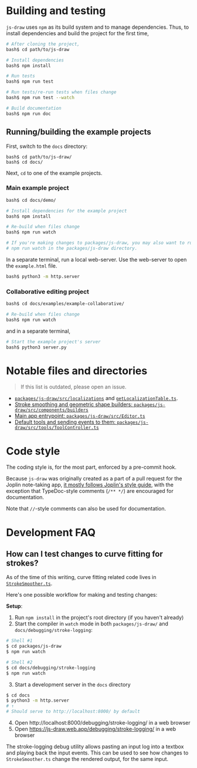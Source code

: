 # Building and testing

`js-draw` uses `npm` as its build system and to manage dependencies. Thus, to install dependencies and build the project for the first time,
```bash
# After cloning the project,
bash$ cd path/to/js-draw

# Install dependencies
bash$ npm install

# Run tests
bash$ npm run test

# Run tests/re-run tests when files change
bash$ npm run test --watch

# Build documentation
bash$ npm run doc
```

## Running/building the example projects

First, switch to the `docs` directory:
```console
bash$ cd path/to/js-draw/
bash$ cd docs/
```

Next, `cd` to one of the example projects.

### Main example project
```bash
bash$ cd docs/demo/

# Install dependencies for the example project
bash$ npm install

# Re-build when files change
bash$ npm run watch

# If you're making changes to packages/js-draw, you may also want to run
# npm run watch in the packages/js-draw directory.
```

In a separate terminal, run a local web-server. Use the web-server to open the `example.html` file.
```bash
bash$ python3 -m http.server
```

### Collaborative editing project

```bash
bash$ cd docs/examples/example-collaborative/

# Re-build when files change
bash$ npm run watch
```

and in a separate terminal,
```bash
# Start the example project's server
bash$ python3 server.py
```

# Notable files and directories

> If this list is outdated, please open an issue.

- [`packages/js-draw/src/localizations`](https://github.com/personalizedrefrigerator/js-draw/tree/main/packages/js-draw/src/localizations) and [`getLocalizationTable.ts`](https://github.com/personalizedrefrigerator/js-draw/blob/main/packages/js-draw/src/localizations/getLocalizationTable.ts).
- [Stroke smoothing and geometric shape builders: `packages/js-draw/src/components/builders`](https://github.com/personalizedrefrigerator/js-draw/tree/main/packages/js-draw/src/components/builders)
- [Main app entrypoint: `packages/js-draw/src/Editor.ts`](https://github.com/personalizedrefrigerator/js-draw/blob/main/packages/js-draw/src/Editor.ts)
- [Default tools and sending events to them: `packages/js-draw/src/tools/ToolController.ts`](https://github.com/personalizedrefrigerator/js-draw/blob/main/packages/js-draw/src/tools/ToolController.ts)

# Code style

The coding style is, for the most part, enforced by a pre-commit hook.

Because `js-draw` was originally created as a part of a pull request for the Joplin note-taking app,
[it mostly follows Joplin's style guide](https://github.com/laurent22/joplin/blob/dev/readme/dev/coding_style.md),
with the exception that TypeDoc-style comments (`/** */`) are encouraged for documentation.

Note that `//`-style comments can also be used for documentation.

# Development FAQ
## How can I test changes to curve fitting for strokes?

As of the time of this writing, curve fitting related code lives in [`StrokeSmoother.ts`](https://github.com/personalizedrefrigerator/js-draw/tree/main/packages/js-draw/src/components/util/).

Here's one possible workflow for making and testing changes:

**Setup**:
1. Run `npm install` in the project's root directory (if you haven't already)
2. Start the compiler in `watch` mode in both `packages/js-draw/` and `docs/debugging/stroke-logging`:
```bash
# Shell #1
$ cd packages/js-draw
$ npm run watch

# Shell #2
$ cd docs/debugging/stroke-logging
$ npm run watch
```
3. Start a development server in the `docs` directory
```bash
$ cd docs
$ python3 -m http.server
# ↑
# Should serve to http://localhost:8000/ by default
```

4. Open http://localhost:8000/debugging/stroke-logging/ in a web browser
5. Open https://js-draw.web.app/debugging/stroke-logging/ in a web browser

The stroke-logging debug utility allows pasting an input log into a textbox and playing back the input events. This can be used to see how changes to `StrokeSmoother.ts` change the rendered output, for the same input.

